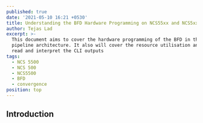 ```yaml
---
published: true
date: '2021-05-10 16:21 +0530'
title: Understanding the BFD Hardware Programming on NCS55xx and NCS5xx
author: Tejas Lad
excerpt: >-
  This document aims to cover the hardware programming of the BFD in the NCS55xx
  pipeline architecture. It also will cover the resource utilisation and  how to
  read and interpret the CLI outputs
tags:
  - NCS 5500
  - NCS 500
  - NCS5500
  - BFD
  - convergence
position: top
---
```

## Introduction
